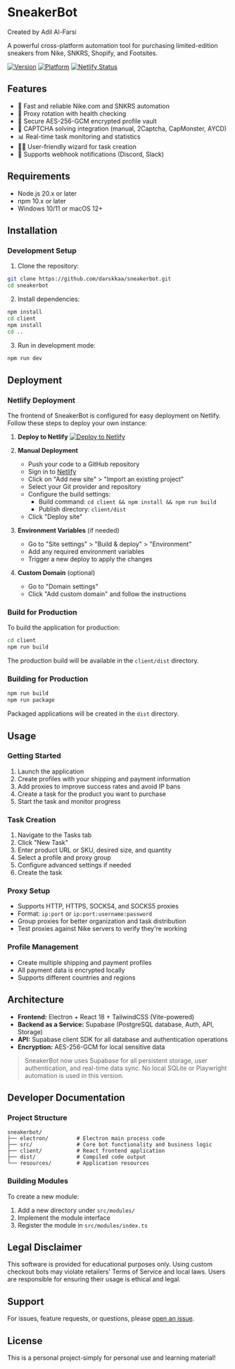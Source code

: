 # SneakerBot
Created by Adil Al-Farsi

A powerful cross-platform automation tool for purchasing limited-edition sneakers from Nike, SNKRS, Shopify, and Footsites.

[![Version](https://img.shields.io/badge/version-0.9.0-blue.svg)](https://github.com/darskkaa/sneakerbot)
[![Platform](https://img.shields.io/badge/platform-Windows%20%7C%20macOS-lightgrey.svg)](https://github.com/darskkaa/sneakerbot)
[![Netlify Status](https://api.netlify.com/api/v1/badges/YOUR_NETLIFY_SITE_ID/deploy-status)](https://app.netlify.com/sites/YOUR_NETLIFY_SITE_NAME/deploys)

## Features

- 🚀 Fast and reliable Nike.com and SNKRS automation
- 🔄 Proxy rotation with health checking
- 🔐 Secure AES-256-GCM encrypted profile vault
- 🧠 CAPTCHA solving integration (manual, 2Captcha, CapMonster, AYCD)
- 📊 Real-time task monitoring and statistics
- 🧙‍♂️ User-friendly wizard for task creation
- 📱 Supports webhook notifications (Discord, Slack)

## Requirements

- Node.js 20.x or later
- npm 10.x or later
- Windows 10/11 or macOS 12+

## Installation

### Development Setup

1. Clone the repository:

```bash
git clone https://github.com/darskkaa/sneakerbot.git
cd sneakerbot
```

2. Install dependencies:

```bash
npm install
cd client
npm install
cd ..
```

3. Run in development mode:

```bash
npm run dev
```

## Deployment

### Netlify Deployment

The frontend of SneakerBot is configured for easy deployment on Netlify. Follow these steps to deploy your own instance:

1. **Deploy to Netlify**
   [![Deploy to Netlify](https://www.netlify.com/img/deploy/button.svg)](https://app.netlify.com/start/deploy?repository=https://github.com/darskkaa/sneakerbot)

2. **Manual Deployment**
   - Push your code to a GitHub repository
   - Sign in to [Netlify](https://app.netlify.com/)
   - Click on "Add new site" > "Import an existing project"
   - Select your Git provider and repository
   - Configure the build settings:
     - Build command: `cd client && npm install && npm run build`
     - Publish directory: `client/dist`
   - Click "Deploy site"

3. **Environment Variables** (if needed)
   - Go to "Site settings" > "Build & deploy" > "Environment"
   - Add any required environment variables
   - Trigger a new deploy to apply the changes

4. **Custom Domain** (optional)
   - Go to "Domain settings"
   - Click "Add custom domain" and follow the instructions

### Build for Production

To build the application for production:

```bash
cd client
npm run build
```

The production build will be available in the `client/dist` directory.

### Building for Production

```bash
npm run build
npm run package
```

Packaged applications will be created in the `dist` directory.

## Usage

### Getting Started

1. Launch the application
2. Create profiles with your shipping and payment information
3. Add proxies to improve success rates and avoid IP bans
4. Create a task for the product you want to purchase
5. Start the task and monitor progress

### Task Creation

1. Navigate to the Tasks tab
2. Click "New Task"
3. Enter product URL or SKU, desired size, and quantity
4. Select a profile and proxy group
5. Configure advanced settings if needed
6. Create the task

### Proxy Setup

- Supports HTTP, HTTPS, SOCKS4, and SOCKS5 proxies
- Format: `ip:port` or `ip:port:username:password`
- Group proxies for better organization and task distribution
- Test proxies against Nike servers to verify they're working

### Profile Management

- Create multiple shipping and payment profiles
- All payment data is encrypted locally
- Supports different countries and regions

## Architecture

- **Frontend:** Electron + React 18 + TailwindCSS (Vite-powered)
- **Backend as a Service:** Supabase (PostgreSQL database, Auth, API, Storage)
- **API:** Supabase client SDK for all database and authentication operations
- **Encryption:** AES-256-GCM for local sensitive data

> SneakerBot now uses Supabase for all persistent storage, user authentication, and real-time data sync. No local SQLite or Playwright automation is used in this version.

## Developer Documentation

### Project Structure

```
sneakerbot/
├── electron/         # Electron main process code
├── src/              # Core bot functionality and business logic
├── client/           # React frontend application
├── dist/             # Compiled code output
└── resources/        # Application resources
```

### Building Modules

To create a new module:

1. Add a new directory under `src/modules/`
2. Implement the module interface
3. Register the module in `src/modules/index.ts`

## Legal Disclaimer

This software is provided for educational purposes only. Using custom checkout bots may violate retailers' Terms of Service and local laws. Users are responsible for ensuring their usage is ethical and legal.

## Support

For issues, feature requests, or questions, please [open an issue](https://github.com/your-username/sneakerbot/issues).

## License

This is a personal project-simply for personal use and learning material!
